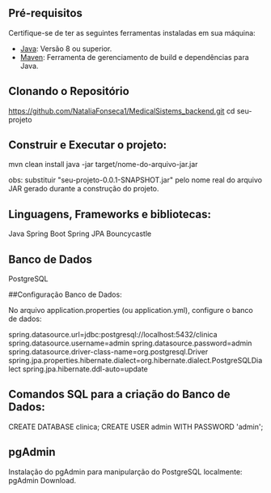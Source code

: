 ## Pré-requisitos

Certifique-se de ter as seguintes ferramentas instaladas em sua máquina:

- [Java](https://www.oracle.com/java/technologies/javase-downloads.html): Versão 8 ou superior.
- [Maven](https://maven.apache.org/download.cgi): Ferramenta de gerenciamento de build e dependências para Java.

## Clonando o Repositório

https://github.com/NataliaFonseca1/MedicalSistems_backend.git
cd seu-projeto

## Construir e Executar o projeto: 


mvn clean install 
java -jar target/nome-do-arquivo-jar.jar


obs: substituir "seu-projeto-0.0.1-SNAPSHOT.jar" pelo nome real do arquivo JAR gerado durante a construção do projeto.


## Linguagens, Frameworks e bibliotecas:

Java
Spring Boot
Spring JPA
Bouncycastle

## Banco de Dados 

PostgreSQL

##Configuração Banco de Dados: 

No arquivo application.properties (ou application.yml), configure o banco de dados:

spring.datasource.url=jdbc:postgresql://localhost:5432/clinica
spring.datasource.username=admin
spring.datasource.password=admin
spring.datasource.driver-class-name=org.postgresql.Driver
spring.jpa.properties.hibernate.dialect=org.hibernate.dialect.PostgreSQLDialect
spring.jpa.hibernate.ddl-auto=update

## Comandos SQL para a criação do Banco de Dados:

CREATE DATABASE clinica; 
CREATE USER admin 
WITH PASSWORD 'admin';

## pgAdmin

Instalação do pgAdmin para manipularção do PostgreSQL localmente:
pgAdmin Download.
